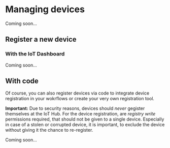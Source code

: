 # Managing devices
Coming soon...

## Register a new device
### With the IoT Dashboard
Coming soon...

## With code
Of course, you can also register devices via code to integrate device registration in your wokrflows or create your very own registration tool.

**Important:** Due to security reasons, devices should *never* gegister themselves at the IoT Hub. For the device registration, are *registry write* permissions required, that should not be given to a single device. Especially in case of a stolen or corrupted device, it is important, to exclude the device without giving it the chance to re-register.

Coming soon...
